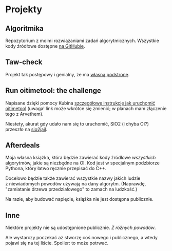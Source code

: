 <div lang="pl">

# Projekty

## Algoritmika

Repozytorium z moimi rozwiązaniami zadań algorytmicznych. Wszystkie kody źródłowe dostępne [na GitHubie](https://github.com/Aleshkev/algoritmika).

## Taw-check

Projekt tak postępowy i genialny, że ma [własną podstronę](taw-check.md).

## Run oitimetool: the challenge

Napisane dzięki pomocy Kubina [szczegółowe instrukcje jak uruchomić oitimetool](https://aleshkev.github.io/oitimetool-challenge/) (uwaga! link może wkrótce się zmienić; w planach mam złączenie tego z Arvethem).

Niestety, akurat gdy udało nam się to uruchomić, SIO2 (i chyba OI?) przeszło na [sio2jail](https://github.com/sio2project/sio2jail).

## Afterdeals

Moja własna książka, która będzie zawierać kody źródłowe *wszystkich* algorytmów, jakie są niezbędne na OI. Kod jest w specjalnym podzbiorze Pythona, który łatwo ręcznie przepisać do C++.

Docelowo będzie także zawierać wszystkie nazwy jakich ludzie z niewiadomych powodów używają na dany algorytm. (Naprawdę, "zamiatanie drzewa przedziałowego" to zamach na ludzkość.)

Na razie, aby budować napięcie, książka nie jest dostępna publicznie.

## Inne

Niektóre projekty nie są udostępnione publicznie. *Z różnych powodów*.

Ale wystarczy poczekać aż stworzę coś nowego i publicznego, a wtedy pojawi się na tej liście. Spoiler: to może potrwać.
